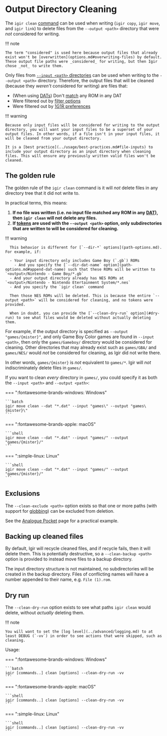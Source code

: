 # Output Directory Cleaning

The `igir clean` [command](../commands.md) can be used when writing (`igir copy`, `igir move`, and `igir link`) to delete files from the `--output <path>` directory that were _not_ considered for writing.

!!! note

    The term "considered" is used here because output files that already exist won't be [overwritten](options.md#overwriting-files) by default. These output file paths were _considered_ for writing, but then Igir chose _not_ to write them.

Only files from [`--input <path>` directories](../input/file-scanning.md) can be used when writing to the `--output <path>` directory. Therefore, the output files that will be cleaned (because they _weren't_ considered for writing) are files that:

- (When using [DATs](../dats/introduction.md)) Don't [match](../roms/matching.md) any ROM in any DAT
- Were filtered out by [filter options](../roms/filtering-preferences.md#filters)
- Were filtered out by [1G1R preferences](../roms/filtering-preferences.md#preferences-for-1g1r)

!!! warning

    Because only input files will be considered for writing to the output directory, you will want your input files to be a superset of your output files. In other words, if a file isn't in your input files, it will be cleaned from your output directory.

    It is a [best practice](../usage/best-practices.md#file-inputs) to include your output directory as an input directory when cleaning files. This will ensure any previously written valid files won't be cleaned.

## The golden rule

The golden rule of the `igir clean` command is it will _not_ delete files in any directory tree that it did not write to.

In practical terms, this means:

1. **If no file was written (i.e. no input file matched any ROM in any [DAT](../dats/introduction.md)), then `igir clean` will not delete any files.**
2. **If [tokens](tokens.md) are used with the `--output <path>` option, only subdirectories that are written to will be considered for cleaning.**

  !!! warning

      This behavior is different for [`--dir-*` options](path-options.md). For example, if:

      - Your input directory only includes Game Boy (`.gb`) ROMs
        - And you specify the [`--dir-dat-name` option](path-options.md#append-dat-name) such that these ROMs will be written to `<output>/Nintendo - Game Boy/*.gb`
      - And your output directory already has NES ROMs at `<output>/Nintendo - Nintendo Etertainment System/*.nes`
      - And you specify the `igir clean` command

      Then those NES ROMs will be deleted. This is because the entire `--output <path>` will be considered for cleaning, and no tokens were provided.

      When in doubt, you can provide the [`--clean-dry-run` option](#dry-run) to see what files would be deleted without actually deleting them.

For example, if the output directory is specified as `--output "games/{mister}"`, and only Game Boy Color games are found in `--input <path>`, then only the `games/Gameboy/` directory would be considered for cleaning. Other directories that may already exist such as `games/GBA/` and `games/NES/` would _not_ be considered for cleaning, as Igir did not write there.

In other words, `games/{mister}` is _not_ equivalent to `games/*`. Igir will _not_ indiscriminately delete files in `games/`.

If you want to clean _every_ directory in `games/`, you could specify it as both the `--input <path>` and `--output <path>`:

=== ":fontawesome-brands-windows: Windows"

    ```batch
    igir move clean --dat "*.dat" --input "games\" --output "games\{mister}\"
    ```

=== ":fontawesome-brands-apple: macOS"

    ```shell
    igir move clean --dat "*.dat" --input "games/" --output "games/{mister}/"
    ```

=== ":simple-linux: Linux"

    ```shell
    igir move clean --dat "*.dat" --input "games/" --output "games/{mister}/"
    ```

## Exclusions

The `--clean-exclude <path>` option exists so that one or more paths (with support for [globbing](../input/file-scanning.md)) can be excluded from deletion.

See the [Analogue Pocket](../usage/hardware/analogue-pocket.md) page for a practical example.

## Backing up cleaned files

By default, Igir will recycle cleaned files, and if recycle fails, then it will delete them. This is potentially destructive, so a `--clean-backup <path>` option is provided to instead move files to a backup directory.

The input directory structure is not maintained, no subdirectories will be created in the backup directory. Files of conflicting names will have a number appended to their name, e.g. `File (1).rom`.

## Dry run

The `--clean-dry-run` option exists to see what paths `igir clean` would delete, without _actually_ deleting them.

!!! note

    You will want to set the [log level](../advanced/logging.md) to at least DEBUG (`-vv`) in order to see actions that were skipped, such as cleaning.

Usage:

=== ":fontawesome-brands-windows: Windows"

    ```batch
    igir [commands..] clean [options] --clean-dry-run -vv
    ```

=== ":fontawesome-brands-apple: macOS"

    ```shell
    igir [commands..] clean [options] --clean-dry-run -vv
    ```

=== ":simple-linux: Linux"

    ```shell
    igir [commands..] clean [options] --clean-dry-run -vv
    ```
